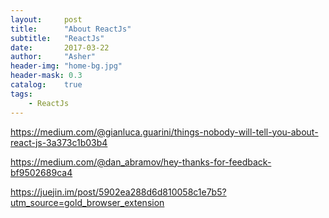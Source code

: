 ```yaml
---
layout:     post
title:      "About ReactJs"
subtitle:   "ReactJs"
date:       2017-03-22
author:     "Asher"
header-img: "home-bg.jpg"
header-mask: 0.3
catalog:    true
tags:
    - ReactJs
---
```



https://medium.com/@gianluca.guarini/things-nobody-will-tell-you-about-react-js-3a373c1b03b4

https://medium.com/@dan_abramov/hey-thanks-for-feedback-bf9502689ca4

https://juejin.im/post/5902ea288d6d810058c1e7b5?utm_source=gold_browser_extension

